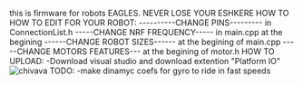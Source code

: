 this is firmware for robots EAGLES.
NEVER LOSE YOUR ESHKERE
HOW TO
HOW TO EDIT FOR YOUR ROBOT:
----------CHANGE PINS---------
in ConnectionList.h
-----CHANGE NRF FREQUENCY-----
in main.cpp at the begining
------CHANGE ROBOT SIZES------
at the begining of main.cpp
-----CHANGE MOTORS FEATURES---
at the begining of motor.h
HOW TO UPLOAD:
-Download visual studio and download extention "Platform IO"
![chivava](2wCEAAkGBxMTEhUTEhMWFRUXGB0YFhcYFxcXFxgYFxcXGBgXFxcYHSggGB0lHhoXITEhJSkrLi4uFyAzODMtNygtLisBCgoKDg0OGxAQGy0iICYuNSstLS8vLS0rLy0vLS0tLS0tLS8tLS0vLS0tLS0tLS0tLS0tLS0tLS0tLS0tLS0tLf)
TODO:
-make dinamyc coefs for gyro to ride in fast speeds